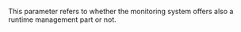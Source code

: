 This parameter refers to whether the monitoring system offers also a runtime management part or not. 
